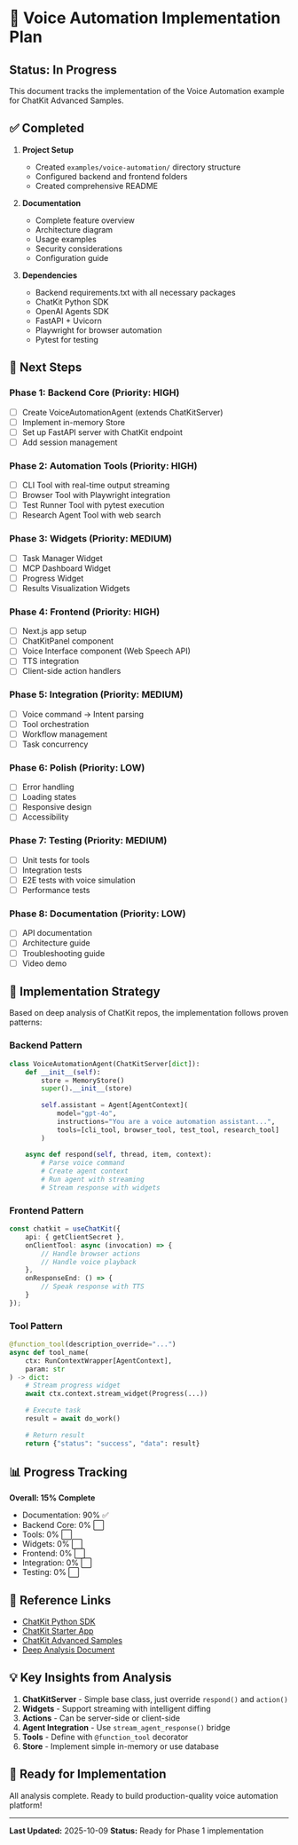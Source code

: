 # 🎯 Voice Automation Implementation Plan

## Status: In Progress

This document tracks the implementation of the Voice Automation example for ChatKit Advanced Samples.

## ✅ Completed

1. **Project Setup**
   - Created `examples/voice-automation/` directory structure
   - Configured backend and frontend folders
   - Created comprehensive README

2. **Documentation**
   - Complete feature overview
   - Architecture diagram
   - Usage examples
   - Security considerations
   - Configuration guide

3. **Dependencies**
   - Backend requirements.txt with all necessary packages
   - ChatKit Python SDK
   - OpenAI Agents SDK
   - FastAPI + Uvicorn
   - Playwright for browser automation
   - Pytest for testing

## 🔄 Next Steps

### Phase 1: Backend Core (Priority: HIGH)
- [ ] Create VoiceAutomationAgent (extends ChatKitServer)
- [ ] Implement in-memory Store
- [ ] Set up FastAPI server with ChatKit endpoint
- [ ] Add session management

### Phase 2: Automation Tools (Priority: HIGH)
- [ ] CLI Tool with real-time output streaming
- [ ] Browser Tool with Playwright integration
- [ ] Test Runner Tool with pytest execution
- [ ] Research Agent Tool with web search

### Phase 3: Widgets (Priority: MEDIUM)
- [ ] Task Manager Widget
- [ ] MCP Dashboard Widget  
- [ ] Progress Widget
- [ ] Results Visualization Widgets

### Phase 4: Frontend (Priority: HIGH)
- [ ] Next.js app setup
- [ ] ChatKitPanel component
- [ ] Voice Interface component (Web Speech API)
- [ ] TTS integration
- [ ] Client-side action handlers

### Phase 5: Integration (Priority: MEDIUM)
- [ ] Voice command → Intent parsing
- [ ] Tool orchestration
- [ ] Workflow management
- [ ] Task concurrency

### Phase 6: Polish (Priority: LOW)
- [ ] Error handling
- [ ] Loading states
- [ ] Responsive design
- [ ] Accessibility

### Phase 7: Testing (Priority: MEDIUM)
- [ ] Unit tests for tools
- [ ] Integration tests
- [ ] E2E tests with voice simulation
- [ ] Performance tests

### Phase 8: Documentation (Priority: LOW)
- [ ] API documentation
- [ ] Architecture guide
- [ ] Troubleshooting guide
- [ ] Video demo

## 🎯 Implementation Strategy

Based on deep analysis of ChatKit repos, the implementation follows proven patterns:

### Backend Pattern
```python
class VoiceAutomationAgent(ChatKitServer[dict]):
    def __init__(self):
        store = MemoryStore()
        super().__init__(store)
        
        self.assistant = Agent[AgentContext](
            model="gpt-4o",
            instructions="You are a voice automation assistant...",
            tools=[cli_tool, browser_tool, test_tool, research_tool]
        )
    
    async def respond(self, thread, item, context):
        # Parse voice command
        # Create agent context
        # Run agent with streaming
        # Stream response with widgets
```

### Frontend Pattern
```typescript
const chatkit = useChatKit({
    api: { getClientSecret },
    onClientTool: async (invocation) => {
        // Handle browser actions
        // Handle voice playback
    },
    onResponseEnd: () => {
        // Speak response with TTS
    }
});
```

### Tool Pattern
```python
@function_tool(description_override="...")
async def tool_name(
    ctx: RunContextWrapper[AgentContext],
    param: str
) -> dict:
    # Stream progress widget
    await ctx.context.stream_widget(Progress(...))
    
    # Execute task
    result = await do_work()
    
    # Return result
    return {"status": "success", "data": result}
```

## 📊 Progress Tracking

**Overall: 15% Complete**

- Documentation: 90% ✅
- Backend Core: 0% ⬜
- Tools: 0% ⬜
- Widgets: 0% ⬜
- Frontend: 0% ⬜
- Integration: 0% ⬜
- Testing: 0% ⬜

## 🔗 Reference Links

- [ChatKit Python SDK](https://github.com/Zeeeepa/chatkit-python)
- [ChatKit Starter App](https://github.com/openai/openai-chatkit-starter-app)
- [ChatKit Advanced Samples](https://github.com/openai/openai-chatkit-advanced-samples)
- [Deep Analysis Document](../../voice-automation-hub/DEEP_ANALYSIS.md)

## 💡 Key Insights from Analysis

1. **ChatKitServer** - Simple base class, just override `respond()` and `action()`
2. **Widgets** - Support streaming with intelligent diffing
3. **Actions** - Can be server-side or client-side
4. **Agent Integration** - Use `stream_agent_response()` bridge
5. **Tools** - Define with `@function_tool` decorator
6. **Store** - Implement simple in-memory or use database

## 🚀 Ready for Implementation

All analysis complete. Ready to build production-quality voice automation platform!

---

**Last Updated:** 2025-10-09
**Status:** Ready for Phase 1 implementation

